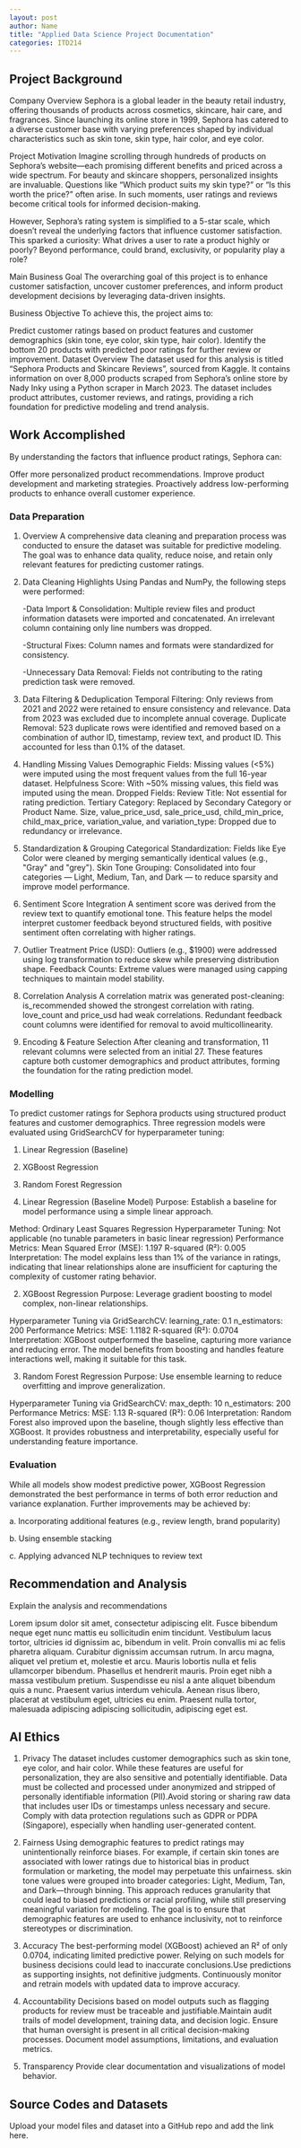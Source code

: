 ```yaml
---
layout: post
author: Name
title: "Applied Data Science Project Documentation"
categories: ITD214
---
```

## Project Background
Company Overview
Sephora is a global leader in the beauty retail industry, offering thousands of products across cosmetics, skincare, hair care, and fragrances. Since launching its online store in 1999, Sephora has catered to a diverse customer base with varying preferences shaped by individual characteristics such as skin tone, skin type, hair color, and eye color.

Project Motivation
Imagine scrolling through hundreds of products on Sephora’s website—each promising different benefits and priced across a wide spectrum. For beauty and skincare shoppers, personalized insights are invaluable. Questions like “Which product suits my skin type?” or “Is this worth the price?” often arise. In such moments, user ratings and reviews become critical tools for informed decision-making.

However, Sephora’s rating system is simplified to a 5-star scale, which doesn’t reveal the underlying factors that influence customer satisfaction. This sparked a curiosity: What drives a user to rate a product highly or poorly? Beyond performance, could brand, exclusivity, or popularity play a role?

Main Business Goal
The overarching goal of this project is to enhance customer satisfaction, uncover customer preferences, and inform product development decisions by leveraging data-driven insights.

Business Objective
To achieve this, the project aims to:

Predict customer ratings based on product features and customer demographics (skin tone, eye color, skin type, hair color).
Identify the bottom 20 products with predicted poor ratings for further review or improvement.
Dataset Overview
The dataset used for this analysis is titled “Sephora Products and Skincare Reviews”, sourced from Kaggle. It contains information on over 8,000 products scraped from Sephora’s online store by Nady Inky using a Python scraper in March 2023. The dataset includes product attributes, customer reviews, and ratings, providing a rich foundation for predictive modeling and trend analysis.

## Work Accomplished
By understanding the factors that influence product ratings, Sephora can:

Offer more personalized product recommendations.
Improve product development and marketing strategies.
Proactively address low-performing products to enhance overall customer experience.

### Data Preparation
1. Overview
A comprehensive data cleaning and preparation process was conducted to ensure the dataset was suitable for predictive modeling. The goal was to enhance data quality, reduce noise, and retain only relevant features for predicting customer ratings.

2. Data Cleaning Highlights
Using Pandas and NumPy, the following steps were performed:

    -Data Import & Consolidation: Multiple review files and product information datasets were imported and concatenated. An irrelevant column containing only line numbers was dropped.
  
    -Structural Fixes: Column names and formats were standardized for consistency.
  
    -Unnecessary Data Removal: Fields not contributing to the rating prediction task were removed.

3. Data Filtering & Deduplication
Temporal Filtering: Only reviews from 2021 and 2022 were retained to ensure consistency and relevance. Data from 2023 was excluded due to incomplete annual coverage.
Duplicate Removal: 523 duplicate rows were identified and removed based on a combination of author ID, timestamp, review text, and product ID. This accounted for less than 0.1% of the dataset.

5. Handling Missing Values
Demographic Fields: Missing values (<5%) were imputed using the most frequent values from the full 16-year dataset.
Helpfulness Score: With ~50% missing values, this field was imputed using the mean.
Dropped Fields:
Review Title: Not essential for rating prediction.
Tertiary Category: Replaced by Secondary Category or Product Name.
Size, value_price_usd, sale_price_usd, child_min_price, child_max_price, variation_value, and variation_type: Dropped due to redundancy or irrelevance.

7. Standardization & Grouping
Categorical Standardization: Fields like Eye Color were cleaned by merging semantically identical values (e.g., "Gray" and "grey").
Skin Tone Grouping: Consolidated into four categories — Light, Medium, Tan, and Dark — to reduce sparsity and improve model performance.

9. Sentiment Score Integration
A sentiment score was derived from the review text to quantify emotional tone. This feature helps the model interpret customer feedback beyond structured fields, with positive sentiment often correlating with higher ratings.

11. Outlier Treatment
Price (USD): Outliers (e.g., $1900) were addressed using log transformation to reduce skew while preserving distribution shape.
Feedback Counts: Extreme values were managed using capping techniques to maintain model stability.

13. Correlation Analysis
A correlation matrix was generated post-cleaning:
is_recommended showed the strongest correlation with rating.
love_count and price_usd had weak correlations.
Redundant feedback count columns were identified for removal to avoid multicollinearity.

15. Encoding & Feature Selection
After cleaning and transformation, 11 relevant columns were selected from an initial 27. These features capture both customer demographics and product attributes, forming the foundation for the rating prediction model.

### Modelling
To predict customer ratings for Sephora products using structured product features and customer demographics. Three regression models were evaluated using GridSearchCV for hyperparameter tuning:

1. Linear Regression (Baseline)
2. XGBoost Regression
3. Random Forest Regression

1. Linear Regression (Baseline Model)
Purpose: Establish a baseline for model performance using a simple linear approach.

Method: Ordinary Least Squares Regression
Hyperparameter Tuning: Not applicable (no tunable parameters in basic linear regression)
Performance Metrics:
Mean Squared Error (MSE): 1.197
R-squared (R²): 0.005
Interpretation:
The model explains less than 1% of the variance in ratings, indicating that linear relationships alone are insufficient for capturing the complexity of customer rating behavior.

2. XGBoost Regression
Purpose: Leverage gradient boosting to model complex, non-linear relationships.

Hyperparameter Tuning via GridSearchCV:
learning_rate: 0.1
n_estimators: 200
Performance Metrics:
MSE: 1.1182
R-squared (R²): 0.0704
Interpretation:
XGBoost outperformed the baseline, capturing more variance and reducing error. The model benefits from boosting and handles feature interactions well, making it suitable for this task.

3. Random Forest Regression
Purpose: Use ensemble learning to reduce overfitting and improve generalization.

Hyperparameter Tuning via GridSearchCV:
max_depth: 10
n_estimators: 200
Performance Metrics:
MSE: 1.13
R-squared (R²): 0.06
Interpretation:
Random Forest also improved upon the baseline, though slightly less effective than XGBoost. It provides robustness and interpretability, especially useful for understanding feature importance.


### Evaluation
While all models show modest predictive power, XGBoost Regression demonstrated the best performance in terms of both error reduction and variance explanation. Further improvements may be achieved by:

a. Incorporating additional features (e.g., review length, brand popularity)

b. Using ensemble stacking

c. Applying advanced NLP techniques to review text

## Recommendation and Analysis
Explain the analysis and recommendations

Lorem ipsum dolor sit amet, consectetur adipiscing elit. Fusce bibendum neque eget nunc mattis eu sollicitudin enim tincidunt. Vestibulum lacus tortor, ultricies id dignissim ac, bibendum in velit. Proin convallis mi ac felis pharetra aliquam. Curabitur dignissim accumsan rutrum. In arcu magna, aliquet vel pretium et, molestie et arcu. Mauris lobortis nulla et felis ullamcorper bibendum. Phasellus et hendrerit mauris. Proin eget nibh a massa vestibulum pretium. Suspendisse eu nisl a ante aliquet bibendum quis a nunc. Praesent varius interdum vehicula. Aenean risus libero, placerat at vestibulum eget, ultricies eu enim. Praesent nulla tortor, malesuada adipiscing adipiscing sollicitudin, adipiscing eget est.

## AI Ethics
1. Privacy
The dataset includes customer demographics such as skin tone, eye color, and hair color. While these features are useful for personalization, they are also sensitive and potentially identifiable. Data must be collected and processed under anonymized and stripped of personally identifiable information (PII).Avoid storing or sharing raw data that includes user IDs or timestamps unless necessary and secure. Comply with data protection regulations such as GDPR or PDPA (Singapore), especially when handling user-generated content.

2. Fairness
Using demographic features to predict ratings may unintentionally reinforce biases. For example, if certain skin tones are associated with lower ratings due to historical bias in product formulation or marketing, the model may perpetuate this unfairness.  skin tone values were grouped into broader categories: Light, Medium, Tan, and Dark—through binning. This approach reduces granularity that could lead to biased predictions or racial profiling, while still preserving meaningful variation for modeling. The goal is to ensure that demographic features are used to enhance inclusivity, not to reinforce stereotypes or discrimination.

3. Accuracy
The best-performing model (XGBoost) achieved an R² of only 0.0704, indicating limited predictive power. Relying on such models for business decisions could lead to inaccurate conclusions.Use predictions as supporting insights, not definitive judgments. Continuously monitor and retrain models with updated data to improve accuracy.

4. Accountability
Decisions based on model outputs such as flagging products for review must be traceable and justifiable.Maintain audit trails of model development, training data, and decision logic.
Ensure that human oversight is present in all critical decision-making processes. Document model assumptions, limitations, and evaluation metrics.

5. Transparency
Provide clear documentation and visualizations of model behavior.


## Source Codes and Datasets
Upload your model files and dataset into a GitHub repo and add the link here. 
